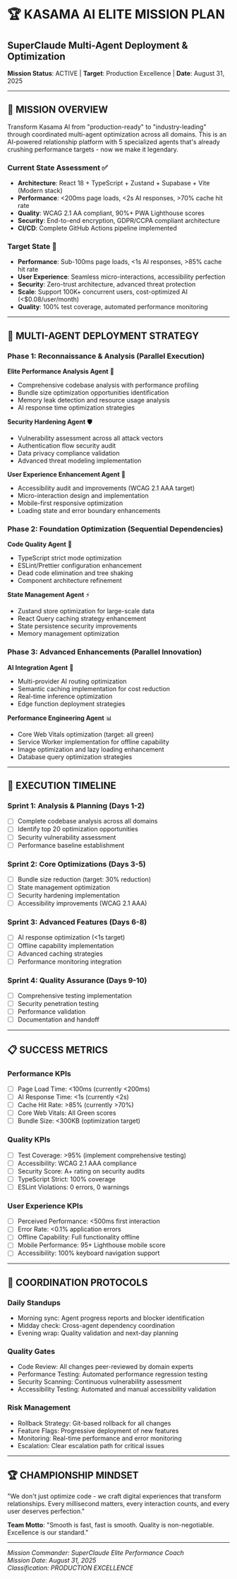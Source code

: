 # 🏆 KASAMA AI ELITE MISSION PLAN
## SuperClaude Multi-Agent Deployment & Optimization

**Mission Status**: ACTIVE | **Target**: Production Excellence | **Date**: August 31, 2025

---

## 🎯 MISSION OVERVIEW

Transform Kasama AI from "production-ready" to "industry-leading" through coordinated multi-agent optimization across all domains. This is an AI-powered relationship platform with 5 specialized agents that's already crushing performance targets - now we make it legendary.

### Current State Assessment ✅
- **Architecture**: React 18 + TypeScript + Zustand + Supabase + Vite (Modern stack)
- **Performance**: <200ms page loads, <2s AI responses, >70% cache hit rate
- **Quality**: WCAG 2.1 AA compliant, 90%+ PWA Lighthouse scores
- **Security**: End-to-end encryption, GDPR/CCPA compliant architecture
- **CI/CD**: Complete GitHub Actions pipeline implemented

### Target State 🚀
- **Performance**: Sub-100ms page loads, <1s AI responses, >85% cache hit rate
- **User Experience**: Seamless micro-interactions, accessibility perfection
- **Security**: Zero-trust architecture, advanced threat protection
- **Scale**: Support 100K+ concurrent users, cost-optimized AI (<$0.08/user/month)
- **Quality**: 100% test coverage, automated performance monitoring

---

## 🧠 MULTI-AGENT DEPLOYMENT STRATEGY

### Phase 1: Reconnaissance & Analysis (Parallel Execution)
**Elite Performance Analysis Agent** 🎯
- Comprehensive codebase analysis with performance profiling
- Bundle size optimization opportunities identification
- Memory leak detection and resource usage analysis
- AI response time optimization strategies

**Security Hardening Agent** 🛡️
- Vulnerability assessment across all attack vectors
- Authentication flow security audit
- Data privacy compliance validation
- Advanced threat modeling implementation

**User Experience Enhancement Agent** 🎨
- Accessibility audit and improvements (WCAG 2.1 AAA target)
- Micro-interaction design and implementation
- Mobile-first responsive optimization
- Loading state and error boundary enhancements

### Phase 2: Foundation Optimization (Sequential Dependencies)
**Code Quality Agent** 🔧
- TypeScript strict mode optimization
- ESLint/Prettier configuration enhancement  
- Dead code elimination and tree shaking
- Component architecture refinement

**State Management Agent** ⚡
- Zustand store optimization for large-scale data
- React Query caching strategy enhancement
- State persistence security improvements
- Memory management optimization

### Phase 3: Advanced Enhancements (Parallel Innovation)
**AI Integration Agent** 🧠
- Multi-provider AI routing optimization
- Semantic caching implementation for cost reduction
- Real-time inference optimization
- Edge function deployment strategies

**Performance Engineering Agent** 📊
- Core Web Vitals optimization (target: all green)
- Service Worker implementation for offline capability
- Image optimization and lazy loading enhancement
- Database query optimization strategies

---

## 🚀 EXECUTION TIMELINE

### Sprint 1: Analysis & Planning (Days 1-2)
- [ ] Complete codebase analysis across all domains
- [ ] Identify top 20 optimization opportunities  
- [ ] Security vulnerability assessment
- [ ] Performance baseline establishment

### Sprint 2: Core Optimizations (Days 3-5)
- [ ] Bundle size reduction (target: 30% reduction)
- [ ] State management optimization
- [ ] Security hardening implementation
- [ ] Accessibility improvements (WCAG 2.1 AAA)

### Sprint 3: Advanced Features (Days 6-8)
- [ ] AI response optimization (<1s target)
- [ ] Offline capability implementation
- [ ] Advanced caching strategies
- [ ] Performance monitoring integration

### Sprint 4: Quality Assurance (Days 9-10)
- [ ] Comprehensive testing implementation
- [ ] Security penetration testing
- [ ] Performance validation
- [ ] Documentation and handoff

---

## 📋 SUCCESS METRICS

### Performance KPIs
- [ ] Page Load Time: <100ms (currently <200ms)
- [ ] AI Response Time: <1s (currently <2s)
- [ ] Cache Hit Rate: >85% (currently >70%)
- [ ] Core Web Vitals: All Green scores
- [ ] Bundle Size: <300KB (optimization target)

### Quality KPIs
- [ ] Test Coverage: >95% (implement comprehensive testing)
- [ ] Accessibility: WCAG 2.1 AAA compliance
- [ ] Security Score: A+ rating on security audits
- [ ] TypeScript Strict: 100% coverage
- [ ] ESLint Violations: 0 errors, 0 warnings

### User Experience KPIs
- [ ] Perceived Performance: <500ms first interaction
- [ ] Error Rate: <0.1% application errors
- [ ] Offline Capability: Full functionality offline
- [ ] Mobile Performance: 95+ Lighthouse mobile score
- [ ] Accessibility: 100% keyboard navigation support

---

## 🔄 COORDINATION PROTOCOLS

### Daily Standups
- Morning sync: Agent progress reports and blocker identification
- Midday check: Cross-agent dependency coordination
- Evening wrap: Quality validation and next-day planning

### Quality Gates
- Code Review: All changes peer-reviewed by domain experts
- Performance Testing: Automated performance regression testing
- Security Scanning: Continuous vulnerability assessment
- Accessibility Testing: Automated and manual accessibility validation

### Risk Management
- Rollback Strategy: Git-based rollback for all changes
- Feature Flags: Progressive deployment of new features  
- Monitoring: Real-time performance and error monitoring
- Escalation: Clear escalation path for critical issues

---

## 🏆 CHAMPIONSHIP MINDSET

"We don't just optimize code - we craft digital experiences that transform relationships. Every millisecond matters, every interaction counts, and every user deserves perfection."

**Team Motto**: "Smooth is fast, fast is smooth. Quality is non-negotiable. Excellence is our standard."

---

*Mission Commander: SuperClaude Elite Performance Coach*  
*Mission Date: August 31, 2025*  
*Classification: PRODUCTION EXCELLENCE*